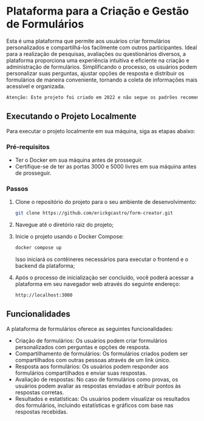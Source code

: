 # Plataforma para a Criação e Gestão de Formulários

Esta é uma plataforma que permite aos usuários criar formulários personalizados e compartilhá-los facilmente com outros participantes. Ideal para a realização de pesquisas, avaliações ou questionários diversos, a plataforma proporciona uma experiência intuitiva e eficiente na criação e administração de formulários. Simplificando o processo, os usuários podem personalizar suas perguntas, ajustar opções de resposta e distribuir os formulários de maneira conveniente, tornando a coleta de informações mais acessível e organizada.

```txt
Atenção: Este projeto foi criado em 2022 e não segue os padrões recomendados. Por isso, não deve ser utilizado de forma profissional. Este é apenas um registro do meu aprendizado em programação
```

## Executando o Projeto Localmente

Para executar o projeto localmente em sua máquina, siga as etapas abaixo:

### Pré-requisitos

- Ter o Docker em sua máquina antes de prosseguir.
- Certifique-se de ter as portas 3000 e 5000 livres em sua máquina antes de prosseguir.

### Passos

1. Clone o repositório do projeto para o seu ambiente de desenvolvimento:

   ```bash
   git clone https://github.com/erickgcastro/form-creator.git
   ```

2. Navegue até o diretório raiz do projeto;

3. Inicie o projeto usando o Docker Compose:

   ```bash
   docker compose up
   ```

   Isso iniciará os contêineres necessários para executar o frontend e o backend da plataforma;

4. Após o processo de inicialização ser concluído, você poderá acessar a plataforma em seu navegador web através do seguinte endereço:

   ```bash
   http://localhost:3000
   ```

## Funcionalidades

A plataforma de formulários oferece as seguintes funcionalidades:

- Criação de formulários: Os usuários podem criar formulários personalizados com perguntas e opções de resposta.
- Compartilhamento de formulários: Os formulários criados podem ser compartilhados com outras pessoas através de um link único.
- Resposta aos formulários: Os usuários podem responder aos formulários compartilhados e enviar suas respostas.
- Avaliação de respostas: No caso de formulários como provas, os usuários podem avaliar as respostas enviadas e atribuir pontos às respostas corretas.
- Resultados e estatísticas: Os usuários podem visualizar os resultados dos formulários, incluindo estatísticas e gráficos com base nas respostas recebidas.
